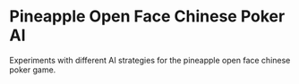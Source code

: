 # Pineapple Open Face Chinese Poker AI

Experiments with different AI strategies for the pineapple open face
chinese poker game.
